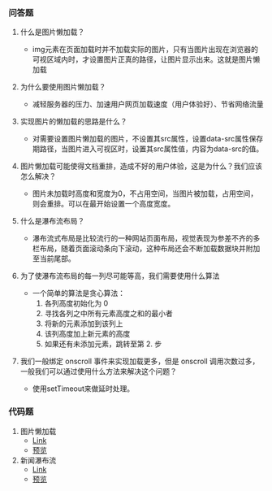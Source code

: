 ### 问答题
1. 什么是图片懒加载？
    * img元素在页面加载时并不加载实际的图片，只有当图片出现在浏览器的可视区域内时，才设置图片正真的路径，让图片显示出来。这就是图片懒加载

1. 为什么要使用图片懒加载？
    * 减轻服务器的压力、加速用户网页加载速度（用户体验好）、节省网络流量

1. 实现图片的懒加载的思路是什么？
    * 对需要设置图片懒加载的图片，不设置其src属性，设置data-src属性保存期路径，当图片进入可视区时，设置其src属性值，内容为data-src的值。

1. 图片懒加载可能使得文档重排，造成不好的用户体验，这是为什么？我们应该怎么解决？
    * 图片未加载时高度和宽度为0，不占用空间，当图片被加载，占用空间，则会重排。可以在最开始设置一个高度宽度。

1. 什么是瀑布流布局？
    * 瀑布流式布局是比较流行的一种网站页面布局，视觉表现为参差不齐的多栏布局，随着页面滚动条向下滚动，这种布局还会不断加载数据块并附加至当前尾部。

1. 为了使瀑布流布局的每一列尽可能等高，我们需要使用什么算法
    * 一个简单的算法是贪心算法：
        1. 各列高度初始化为 0
        1. 寻找各列之中所有元素高度之和的最小者
        1. 将新的元素添加到该列上
        1. 该列高度加上新元素的高度
        1. 如果还有未添加元素，跳转至第 2. 步

1. 我们一般绑定 onscroll 事件来实现加载更多，但是 onscroll 调用次数过多，一般我们可以通过使用什么方法来解决这个问题？
    * 使用setTimeout来做延时处理。

### 代码题
1. 图片懒加载
    * [Link](https://github.com/a735315482/mfs-homework2/blob/master/1-10/8%E6%87%92%E5%8A%A0%E8%BD%BD.html)
    * [预览](https://a735315482.github.io/mfs-homework2/1-10/8%E6%87%92%E5%8A%A0%E8%BD%BD.html)
1. 新闻瀑布流
    * [Link](https://github.com/a735315482/mfs-homework/blob/master/41-50/49瀑布流.html)
    * [预览](https://a735315482.github.io/mfs-homework/41-50/49瀑布流.html)